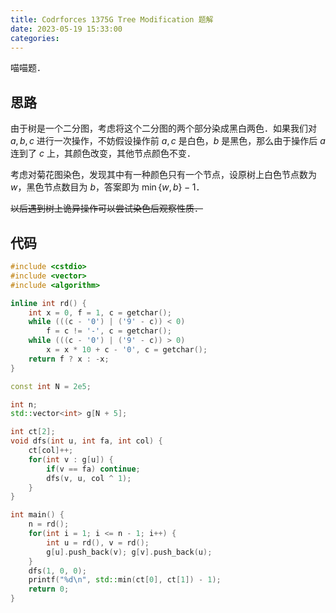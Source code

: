 ```yaml
---
title: Codrforces 1375G Tree Modification 题解
date: 2023-05-19 15:33:00
categories:
---
```


喵喵题．

<!-- more -->

## 思路

由于树是一个二分图，考虑将这个二分图的两个部分染成黑白两色．如果我们对 $a, b, c$ 进行一次操作，不妨假设操作前 $a, c$ 是白色，$b$ 是黑色，那么由于操作后 $a$ 连到了 $c$ 上，其颜色改变，其他节点颜色不变．

考虑对菊花图染色，发现其中有一种颜色只有一个节点，设原树上白色节点数为 $w$，黑色节点数目为 $b$，答案即为 $\min\{w, b\} - 1$．

~~以后遇到树上诡异操作可以尝试染色后观察性质．~~

## 代码
```cpp
#include <cstdio>
#include <vector>
#include <algorithm>

inline int rd() {
	int x = 0, f = 1, c = getchar();
	while (((c - '0') | ('9' - c)) < 0)
		f = c != '-', c = getchar();
	while (((c - '0') | ('9' - c)) > 0)
		x = x * 10 + c - '0', c = getchar();
	return f ? x : -x;
}

const int N = 2e5;

int n;
std::vector<int> g[N + 5];

int ct[2];
void dfs(int u, int fa, int col) {
	ct[col]++;
	for(int v : g[u]) {
		if(v == fa) continue;
		dfs(v, u, col ^ 1);
	}
}

int main() {
	n = rd();
	for(int i = 1; i <= n - 1; i++) {
		int u = rd(), v = rd();
		g[u].push_back(v); g[v].push_back(u);
	}
	dfs(1, 0, 0);
	printf("%d\n", std::min(ct[0], ct[1]) - 1);
	return 0;
}
```